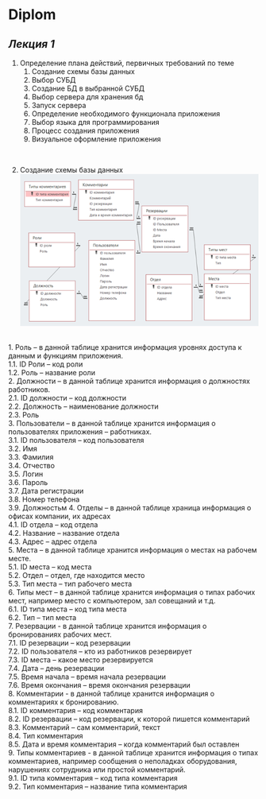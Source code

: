 # Diplom
## _**Лекция 1**_
1. Определение плана действий, первичных требований по теме
   1) Создание схемы базы данных
   2) Выбор СУБД
   3) Создание БД в выбранной СУБД
   4) Выбор сервера для хранения бд
   5) Запуск сервера 
   6) Определение необходимого функционала приложения
   7) Выбор языка для программирования
   8) Процесс создания приложения
   9) Визуальное оформление приложения

<br>

2. Создание схемы базы данных<br> 
 ![SchemaBD](https://github.com/Pomelogranate/Diplom/blob/main/Images2/Рисунок1.png)
<br>
1.	Роль – в данной таблице хранится информация уровнях доступа к данным и функциям приложения.<br>
1.1.	ID Роли – код роли<br>
1.2.	Роль – название роли<br>
2.	Должности – в данной таблице хранится информация о должностях работников.<br>
2.1.	ID должности – код должности<br>
2.2.	Должность – наименование должности<br>
2.3.	Роль<br>
3.	Пользователи – в данной таблице хранится информация о пользователях приложения – работниках.<br>
3.1.	ID пользователя – код пользователя<br>
3.2.	Имя<br>
3.3.	Фамилия<br>
3.4.	Отчество<br>
3.5.	Логин<br>
3.6.	Пароль<br>
3.7.	Дата регистрации<br>
3.8.	Номер телефона<br>
3.9.	Должностьм
4.	Отделы – в данной таблице храница информация о офисах компании, их адресах<br>
4.1.	ID отдела – код отдела<br>
4.2.	Название – название отдела<br>
4.3.	Адрес – адрес отдела<br>
5.	Места – в данной таблице хранится информация о местах  на рабочем месте.<br>
5.1.	ID места – код места<br>
5.2.	Отдел – отдел, где находится место<br>
5.3.	Тип места – тип рабочего места<br>
6.	Типы мест – в данной таблице хранится информация о типах рабочих мест, например место с компьютером, зал совещаний и т.д.<br>
6.1.	ID типа места – код типа места<br>
6.2.	Тип – тип места<br>
7.	Резервации - в данной таблице хранится информация о бронированиях рабочих мест.<br>
7.1.	ID резервации – код резервации<br>
7.2.	ID пользователя – кто из работников резервирует<br>
7.3.	ID места – какое место резервируется<br>
7.4.	Дата – день резервации<br>
7.5.	Время начала – время начала резервации<br>
7.6.	Время окончания – время окончания резервации<br>
8.	Комментарии - в данной таблице хранится информация о комментариях к бронированию.<br>
8.1.	ID комментария – код комментария<br>
8.2.	ID резервации – код резервации, к которой пишется комментарий<br>
8.3.	Комментарий – сам комментарий, текст<br>
8.4.	Тип комментария <br>
8.5.	Дата и время комментария – когда комментарий был оставлен<br>
9.	Типы комментариев - в данной таблице хранится информация о типах комментариев, например сообщения о неполадках оборудования, нарушениях сотрудника или простой комментарий.<br>
9.1.	ID типа комментария – код типа комментария<br>
9.2.	Тип комментария – название типа комментария<br>
